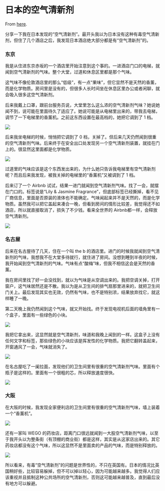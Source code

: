 # 日本的空气清新剂

From [here](https://yinwang1.substack.com/p/502).

分享一下我在日本发现的“空气清新剂”。最开头我以为日本没有这种有毒空气清新剂，但住了几个酒店之后，我发现日本酒店绝大部分都是有“空气清新剂”的。

### 东京

我是从住进东京赤坂的一个酒店里开始注意到这个事的。一进酒店门口的电梯，就闻到空气清新剂的气味。整个大堂，过道和休息区里都是那个气味。

这气味不像伦敦酒店里的那么“低级”，有一点“果味”，但它显然不是天然的香薰，而是化学物质。房间里是没有的，但很多人长时间坐在休息区里办公或者闲聊，就会吸入很多这空气清新剂。

后来我戴上口罩，跟前台服务员说，大堂里怎么这么浓的空气清新剂气味？她说她闻不到，说可能在里面待久了适应了。她说可能是从电梯里出来的，带我去电梯，调节了一下电梯里的香薰机。之前这东西设置在最高档的，她把它调到了 1 档。

![](https://substackcdn.com/image/fetch/w_1456,c_limit,f_auto,q_auto:good,fl_progressive:steep/https%3A%2F%2Fsubstack-post-media.s3.amazonaws.com%2Fpublic%2Fimages%2F203a7b31-fb8f-4f6e-abff-9ebb575b0cf2_480x640.jpeg)

后来我坐电梯的时候，悄悄把它调到了 0 档，关掉了。但后来几天仍然闻到很重的空气清新剂气味。后来终于在安全出口处发现另一个空气清新剂装置，就挂在门上的。很显然这里面都是化学物质。

![](https://substackcdn.com/image/fetch/w_1456,c_limit,f_auto,q_auto:good,fl_progressive:steep/https%3A%2F%2Fsubstack-post-media.s3.amazonaws.com%2Fpublic%2Fimages%2F8583ac3a-574e-4e22-b508-9d7aed89ebc9_480x640.jpeg)

过道里的气味应该是这个东西发出来的，为什么她只告诉我电梯里有空气清新剂呢？而且后来我发现，被我关掉的电梯里的“香薰机”又被调到了 1 档。

后来订了一个 Airbnb 试试，结果一进门就闻到空气清新剂气味。找了一会，就摆在门口的。标签说是“Lily & Jasmine Fragrance”，但底部标签已经撕掉，看不见厂商信息，里面是否原装的液体也不能确定。气味闻起来并不是天然的，而是化学物质。虽然我可以把它盖起来凑合一晚，但看到房间的情形比较差，我觉得还不如酒店，所以就直接取消了，损失了不少钱。看来全世界的 Airbnb都一样，会释放空气清新剂。

![](https://substackcdn.com/image/fetch/w_1456,c_limit,f_auto,q_auto:good,fl_progressive:steep/https%3A%2F%2Fsubstack-post-media.s3.amazonaws.com%2Fpublic%2Fimages%2F669da9b2-5a0e-4aa6-9a5f-8e1ce7896e60_640x480.jpeg)

### 名古屋

后来在名古屋待了几天，住在一个叫 the b 的酒店里。进门的时候我就闻到空气清新剂的气味，我想我不在大堂多待就行，就住进了房间。没想到睡到半夜的时候，我开始闻到空气清新剂的气味。气味有点“酸梅”味，但我不相信这会是天然的香薰。

我在房间里找了好一会没找到，就以为气味是从空调出来的。我把空调关掉，打开窗户，这气味居然还是不散。我以为是从卫生间的排气扇那里进来的，就把卫生间门关上。最后发现其实也无效，仍然有气味，也不是特别浓，结果放弃找它，就这样睡了一晚。

第二天晚上我仍然闻到这个气味，就又开始找。终于发现电视机后面的墙角里有一个盒子，里面有一些绿色的小块。

![](https://substackcdn.com/image/fetch/w_1456,c_limit,f_auto,q_auto:good,fl_progressive:steep/https%3A%2F%2Fsubstack-post-media.s3.amazonaws.com%2Fpublic%2Fimages%2F5acb9489-e0a0-4537-8ccf-64ad807cc86a_480x640.jpeg)

我把它拿出来，这显然就是空气清新剂，味道和我晚上闻到的一样。这盒子上没有任何文字和标签，那些绿色的小块应该是挥发性的化学物质。我把它翻转盖起来，开窗通风了一会，气味就消失了。

![](https://substackcdn.com/image/fetch/w_1456,c_limit,f_auto,q_auto:good,fl_progressive:steep/https%3A%2F%2Fsubstack-post-media.s3.amazonaws.com%2Fpublic%2Fimages%2F158aef41-c668-4023-ae3f-04d5d3c7d88d_640x480.jpeg)

在名古屋吃了一阑拉面，发现他们的卫生间里有很重的空气清新剂气味。里面有个瓶子是这样的。里面有一个很粗的芯，所以释放速度很快。

![](https://substackcdn.com/image/fetch/w_1456,c_limit,f_auto,q_auto:good,fl_progressive:steep/https%3A%2F%2Fsubstack-post-media.s3.amazonaws.com%2Fpublic%2Fimages%2F5dd05070-9a6d-44d1-ac00-a0a6395ef0d7_480x640.jpeg)

### 大阪

在大阪的时候，我发现全家便利店的卫生间里有很重的空气清新剂气味，墙上装着一个“香薰机”。

![](https://substackcdn.com/image/fetch/w_1456,c_limit,f_auto,q_auto:good,fl_progressive:steep/https%3A%2F%2Fsubstack-post-media.s3.amazonaws.com%2Fpublic%2Fimages%2F9c19d6e6-cef1-4ea7-aca5-d0fb0e860e7a_480x640.jpeg)

<figcaption class="image-caption"></figcaption>

还有一家叫 WEGO 的药妆店，距离门口很远就闻到一大股空气清新剂气味，以至于我开头以为整条街（有顶棚的商业街）都是这样，其实是从这家店出来的。其它药妆店都没有这个气味，所以这显然不是里面卖的产品的气味，而是特别释放的。

![](https://substackcdn.com/image/fetch/w_1456,c_limit,f_auto,q_auto:good,fl_progressive:steep/https%3A%2F%2Fsubstack-post-media.s3.amazonaws.com%2Fpublic%2Fimages%2Fda3260f9-b062-448e-82d5-9271abcefbb0_480x640.jpeg)

<figcaption class="image-caption"></figcaption>

所以看来，有毒“空气清新剂”的问题是世界性的，不只在英国有。日本的情况比英国稍好些，比较容易躲掉，但不可以掉以轻心，因为可能越来越多。我觉得人们应该重视并且抵制这种公共场所的空气清新剂，否则这可能越来越普及，直到最后没有地方可以躲避。
